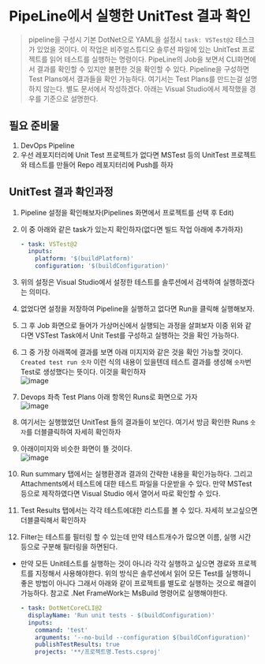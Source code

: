 # PipeLine에서 실행한 UnitTest 결과 확인
> pipeline을 구성시 기본 DotNet으로 YAML을 설정시 `task: VSTest@2` 테스크가 있었을 것이다. 이 작업은 비주얼스튜디오 솔루션 파일에 있는 UnitTest 프로젝트를 읽어 테스트를 실행하는 명령이다. PipeLine의 Job을 보면서 CLI화면에서 결과를 확인할 수 있지만 불편한 것을 확인할 수 있다. Pipeline을 구성하면 Test Plans에서 결과들을 확인 가능하다. 여기서는 Test Plans를 만드는걸 설명하지 않는다. 별도 문서에서 작성하겠다. 아래는 Visual Studio에서 제작했을 경우를 기준으로 설명한다.

## 필요 준비물
1. DevOps Pipeline
2. 우선 레포지터리에 Unit Test 프로젝트가 없다면 MSTest 등의 UnitTest 프로젝트와 테스트를 만들어 Repo 레포지터리에 Push를 하자

## UnitTest 결과 확인과정
1. Pipeline 설정을 확인해보자(Pipelines 화면에서 프로젝트를 선택 후 Edit)
2. 이 중 아래와 같은 task가 있는지 확인하자(없다면 빌드 작업 아래에 추가하자)
    ```yml
    - task: VSTest@2
      inputs:
        platform: '$(buildPlatform)'
        configuration: '$(buildConfiguration)'
    ```

3. 위의 설정은 Visual Studio에서 설정한 테스트를 솔루션에서 검색하여 실행하겠다는 의미다.
4. 없었다면 설정을 저장하여 Pipeline을 실행하고 없다면 Run을 클릭해 실행해보자.
5. 그 후 Job 화면으로 들어가 가상머신에서 실행되는 과정을 살펴보자 이중 위와 같다면 VSTest Task에서 Unit Test를 구성하고 실행하는 것을 확인 가능하다.
6. 그 중 가장 아래쪽에 결과를 보면 아래 미지지와 같은 것을 확인 가능할 것이다. `Created test run 숫자` 이런 식의 내용이 있을텐데 테스트 결과를 생성해 `숫자`번 Test로 생성했다는 뜻이다. 이것을 확인하자<br>
![image](https://user-images.githubusercontent.com/39551265/152926811-b4ce7cd7-2cdb-4755-b1e3-fd0344957886.png)

7. Devops 좌측 Test Plans 아래 항목인 Runs로 화면으로 가자<br>![image](https://user-images.githubusercontent.com/39551265/152928432-a737472d-b288-4e05-9dc0-f4046f2ef2c8.png)<br> 
8. 여기서는 실행했었던 UnitTest 들의 결과들이 보인다. 여기서 방금 확인한 Runs `숫자`를 더블클릭하여 자세히 확인하자
9. 아래이미지와 비슷한 화면이 뜰 것이다.<br>![image](https://user-images.githubusercontent.com/39551265/152931069-8a162c8d-de48-455d-a4c5-0db2b7dbf5cb.png)<br>
10. Run summary 탭에서는 실행환경과 결과의 간략한 내용을 확인가능하다. 그리고 Attachments에서 테스트에 대한 테스트 파일을 다운받을 수 있다. 만약 MSTest 등으로 제작하였다면 Visual Studio 에서 열어서 따로 확인할 수 있다.
11. Test Results 탭에서는 각각 테스트에대한 리스트를 볼 수 있다. 자세히 보고싶으면 더블클릭해서 확인하자
12. Filter는 테스트를 필터링 할 수 있는데 만약 테스트개수가 많으면 이름, 실행 시간 등으로 구분해 필터링을 하면된다.
* 만약 모든 Unit테스트를 실행하는 것이 아니라 각각 실행하고 싶으면 경로와 프로젝트를 지정해서 사용해야한다. 위의 방식은 솔루션에서 읽어 모든 Test를 실행하니 좋은 방법이 아니다 그래서 아래와 같이 프로젝트를 별도로 실행하는 것으로 해결이 가능하다. 참고로 .Net FrameWork는 MsBuild 명령어로 실행해야한다.
    ```yml
    - task: DotNetCoreCLI@2
      displayName: 'Run unit tests - $(buildConfiguration)'
      inputs:
        command: 'test'
        arguments: '--no-build --configuration $(buildConfiguration)'
        publishTestResults: true
        projects: '**/프로젝트명.Tests.csproj'
    ```